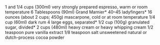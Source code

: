 1 and 1/4 cups (300ml) very strongly prepared espresso, warm or room temperature
6 Tablespoons (90ml) Grand Marnier*
40–45 ladyfingers*
16 ounces (about 2 cups; 450g) mascarpone, cold or at room temperature
1/4 cup (60ml) dark rum
4 large eggs, separated*
1/2 cup (100g) granulated sugar, divided*
2 cups (480ml) heavy cream or heavy whipping cream
1/2 teaspoon pure vanilla extract
1/8 teaspoon salt
unsweetened natural or dutch-process cocoa powder